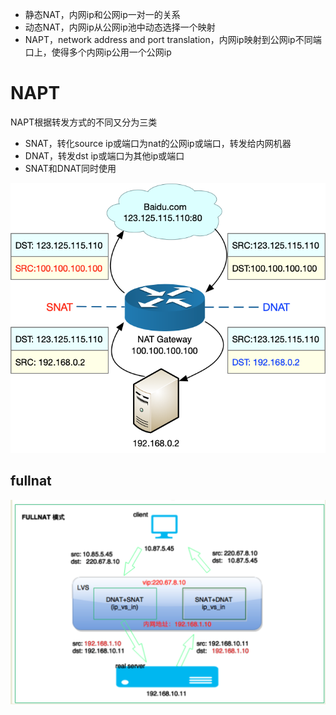 - 静态NAT，内网ip和公网ip一对一的关系
- 动态NAT，内网ip从公网ip池中动态选择一个映射
- NAPT，network address and port translation，内网ip映射到公网ip不同端口上，使得多个内网ip公用一个公网ip

# NAPT
NAPT根据转发方式的不同又分为三类
- SNAT，转化source ip或端口为nat的公网ip或端口，转发给内网机器
- DNAT，转发dst ip或端口为其他ip或端口
- SNAT和DNAT同时使用

![](img/15.png)

## fullnat
![](img/16.png)

